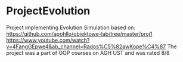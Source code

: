 # ProjectEvolution
Project implementing Evolution Simulation based on:
https://github.com/apohllo/obiektowe-lab/tree/master/proj1
https://www.youtube.com/watch?v=4FangGEpwe4&ab_channel=Rados%C5%82awKope%C4%87
The project was a part of OOP courses on AGH UST and was rated 8/8
